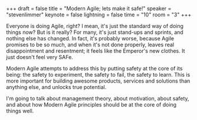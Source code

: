 +++
draft = false
title = "Modern Agile; lets make it safe!"
speaker = "stevenlimmer"
keynote = false
lightning = false
time = "10"
room = "3"
+++

Everyone is doing Agile, right? I mean, it's just the standard way of doing things now? But is it really? For many, it's just stand-ups and sprints, and nothing else has changed. In fact, it's probably worse, because Agile promises to be so much, and when it's not done properly, leaves real disappointment and resentment; it feels like the Emperor's new clothes. It just doesn't feel very SAFe.

Modern Agile attempts to address this by putting safety at the core of its being: the safety to experiment, the safety to fail, the safety to learn. This is more important for building awesome products, services and solutions than anything else, and unlocks true potential.

I'm going to talk about management theory, about motivation, about safety, and about how Modern Agile principles should be at the core of doing things well.